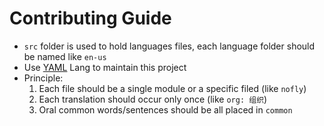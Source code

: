 # Contributing Guide

- `src` folder is used to hold languages files, each language folder should be named like `en-us`
- Use [YAML](http://www.yaml.org/) Lang to maintain this project
- Principle:
  1. Each file should be a single module or a specific filed (like `nofly`)
  2. Each translation should occur only once (like `org: 组织`)
  3. Oral common words/sentences should be all placed in `common`
